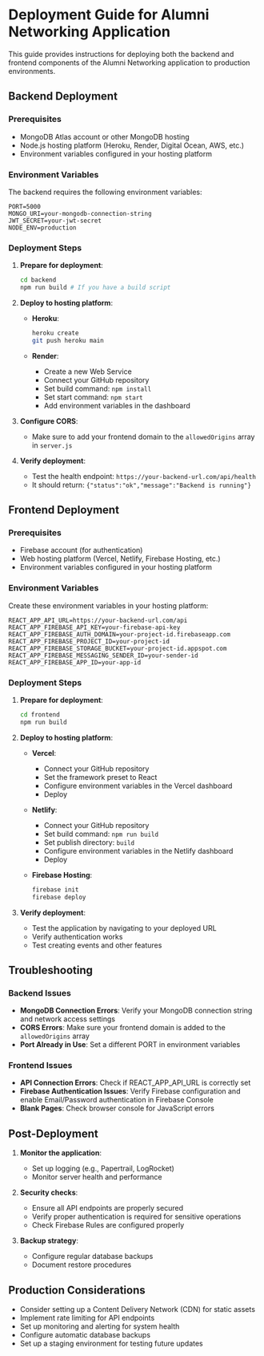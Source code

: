 # Deployment Guide for Alumni Networking Application

This guide provides instructions for deploying both the backend and frontend components of the Alumni Networking application to production environments.

## Backend Deployment

### Prerequisites
- MongoDB Atlas account or other MongoDB hosting
- Node.js hosting platform (Heroku, Render, Digital Ocean, AWS, etc.)
- Environment variables configured in your hosting platform

### Environment Variables
The backend requires the following environment variables:

```
PORT=5000
MONGO_URI=your-mongodb-connection-string
JWT_SECRET=your-jwt-secret
NODE_ENV=production
```

### Deployment Steps

1. **Prepare for deployment**:
   ```bash
   cd backend
   npm run build # If you have a build script
   ```

2. **Deploy to hosting platform**:
   - **Heroku**:
     ```bash
     heroku create
     git push heroku main
     ```
   
   - **Render**:
     - Create a new Web Service
     - Connect your GitHub repository
     - Set build command: `npm install`
     - Set start command: `npm start`
     - Add environment variables in the dashboard

3. **Configure CORS**:
   - Make sure to add your frontend domain to the `allowedOrigins` array in `server.js`

4. **Verify deployment**:
   - Test the health endpoint: `https://your-backend-url.com/api/health`
   - It should return: `{"status":"ok","message":"Backend is running"}`

## Frontend Deployment

### Prerequisites
- Firebase account (for authentication)
- Web hosting platform (Vercel, Netlify, Firebase Hosting, etc.)
- Environment variables configured in your hosting platform

### Environment Variables
Create these environment variables in your hosting platform:

```
REACT_APP_API_URL=https://your-backend-url.com/api
REACT_APP_FIREBASE_API_KEY=your-firebase-api-key
REACT_APP_FIREBASE_AUTH_DOMAIN=your-project-id.firebaseapp.com
REACT_APP_FIREBASE_PROJECT_ID=your-project-id
REACT_APP_FIREBASE_STORAGE_BUCKET=your-project-id.appspot.com
REACT_APP_FIREBASE_MESSAGING_SENDER_ID=your-sender-id
REACT_APP_FIREBASE_APP_ID=your-app-id
```

### Deployment Steps

1. **Prepare for deployment**:
   ```bash
   cd frontend
   npm run build
   ```

2. **Deploy to hosting platform**:
   - **Vercel**:
     - Connect your GitHub repository
     - Set the framework preset to React
     - Configure environment variables in the Vercel dashboard
     - Deploy

   - **Netlify**:
     - Connect your GitHub repository
     - Set build command: `npm run build`
     - Set publish directory: `build`
     - Configure environment variables in the Netlify dashboard
     - Deploy

   - **Firebase Hosting**:
     ```bash
     firebase init
     firebase deploy
     ```

3. **Verify deployment**:
   - Test the application by navigating to your deployed URL
   - Verify authentication works
   - Test creating events and other features

## Troubleshooting

### Backend Issues
- **MongoDB Connection Errors**: Verify your MongoDB connection string and network access settings
- **CORS Errors**: Make sure your frontend domain is added to the `allowedOrigins` array
- **Port Already in Use**: Set a different PORT in environment variables

### Frontend Issues
- **API Connection Errors**: Check if REACT_APP_API_URL is correctly set
- **Firebase Authentication Issues**: Verify Firebase configuration and enable Email/Password authentication in Firebase Console
- **Blank Pages**: Check browser console for JavaScript errors

## Post-Deployment

1. **Monitor the application**:
   - Set up logging (e.g., Papertrail, LogRocket)
   - Monitor server health and performance

2. **Security checks**:
   - Ensure all API endpoints are properly secured
   - Verify proper authentication is required for sensitive operations
   - Check Firebase Rules are configured properly

3. **Backup strategy**:
   - Configure regular database backups
   - Document restore procedures

## Production Considerations

- Consider setting up a Content Delivery Network (CDN) for static assets
- Implement rate limiting for API endpoints
- Set up monitoring and alerting for system health
- Configure automatic database backups
- Set up a staging environment for testing future updates 